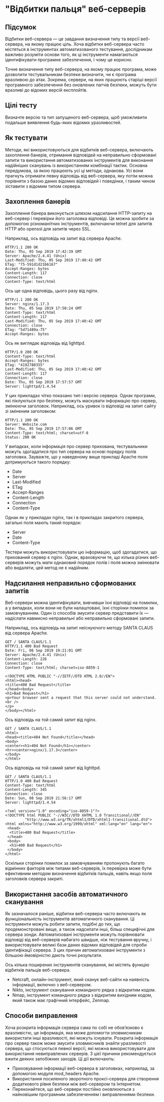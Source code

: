 # "Відбитки пальця" веб-серверів

## Підсумок
Відбитки веб-сервера — це завдання визначення типу та версії веб-сервера, на якому працює ціль. Хоча відбитки веб-сервера часто містяться в інструментах автоматизованого тестування, дослідникам важливо розуміти основи того, як ці інструменти намагаються ідентифікувати програмне забезпечення, і чому це корисно.

Точне визначення типу веб-сервера, на якому працює програма, може дозволити тестувальникам безпеки визначити, чи є програма вразливою до атак. Зокрема, сервери, на яких працюють старіші версії програмного забезпечення без оновлених патчів безпеки, можуть бути вразливі до відомих версій експлойтів.

## Цілі тесту
Визначте версію та тип запущеного веб-сервера, щоб уможливити подальше виявлення будь-яких відомих уразливостей.

## Як тестувати
Методи, які використовуються для відбитків веб-сервера, включають захоплення банерів, отримання відповідей на неправильно сформовані запити та використання автоматизованих інструментів для виконання надійніших сканувань із використанням комбінації тактик. Основна передумова, за якою працюють усі ці методи, однакова. Усі вони прагнуть отримати певну відповідь від веб-сервера, яку потім можна порівняти з базою даних відомих відповідей і поведінки, і таким чином зіставити з відомим типом сервера.

## Захоплення банерів
Захоплення банера виконується шляхом надсилання HTTP-запиту на веб-сервер і перевірки його заголовка відповіді. Це можна зробити за допомогою різноманітних інструментів, включаючи telnet для запитів HTTP або openssl для запитів через SSL.

Наприклад, ось відповідь на запит від сервера Apache.
```
HTTP/1.1 200 OK
Date: Thu, 05 Sep 2019 17:42:39 GMT
Server: Apache/2.4.41 (Unix)
Last-Modified: Thu, 05 Sep 2019 17:40:42 GMT
ETag: "75-591d1d21b6167"
Accept-Ranges: bytes
Content-Length: 117
Connection: close
Content-Type: text/html
```

Ось ще одна відповідь, цього разу від nginx.
```
HTTP/1.1 200 OK
Server: nginx/1.17.3
Date: Thu, 05 Sep 2019 17:50:24 GMT
Content-Type: text/html
Content-Length: 117
Last-Modified: Thu, 05 Sep 2019 17:40:42 GMT
Connection: close
ETag: "5d71489a-75"
Accept-Ranges: bytes
```

Ось як виглядає відповідь від lighttpd.
```
HTTP/1.0 200 OK
Content-Type: text/html
Accept-Ranges: bytes
ETag: "4192788355"
Last-Modified: Thu, 05 Sep 2019 17:40:42 GMT
Content-Length: 117
Connection: close
Date: Thu, 05 Sep 2019 17:57:57 GMT
Server: lighttpd/1.4.54
```

У цих прикладах чітко показано тип і версію сервера. Однак програми, які піклуються про безпеку, можуть маскувати інформацію про сервер, змінюючи заголовок. Наприклад, ось уривок із відповіді на запит сайту зі зміненим заголовком:
```
HTTP/1.1 200 OK
Server: Website.com
Date: Thu, 05 Sep 2019 17:57:06 GMT
Content-Type: text/html; charset=utf-8
Status: 200 OK
```

У випадках, коли інформація про сервер прихована, тестувальники можуть здогадатися про тип сервера на основі порядку полів заголовка. Зауважте, що у наведеному вище прикладі Apache поля дотримуються такого порядку:
- Date
- Server
- Last-Modified
- ETag
- Accept-Ranges
- Content-Length
- Connection
- Content-Type

Однак як у прикладах nginx, так і в прикладах закритого сервера, загальні поля мають такий порядок:
- Server
- Date
- Content-Type

Тестери можуть використовувати цю інформацію, щоб здогадатися, що прихований сервер є nginx. Однак, враховуючи те, що кілька різних веб-серверів можуть мати однаковий порядок полів і поля можна змінювати або видаляти, цей метод не є надійним.

## Надсилання неправильно сформованих запитів
Веб-сервери можна ідентифікувати, вивчивши їхні відповіді на помилки, а у випадках, коли вони не були налаштовані, їхні сторінки помилок за замовчуванням. Один із способів змусити сервер представити їх — надіслати навмисно неправильні або неправильно сформовані запити.

Наприклад, ось відповідь на запит неіснуючого методу SANTA CLAUS від сервера Apache.
```
GET / SANTA CLAUS/1.1
HTTP/1.1 400 Bad Request
Date: Fri, 06 Sep 2019 19:21:01 GMT
Server: Apache/2.4.41 (Unix)
Content-Length: 226
Connection: close
Content-Type: text/html; charset=iso-8859-1
```

```
<!DOCTYPE HTML PUBLIC "-//IETF//DTD HTML 2.0//EN">
<html><head>
<title>400 Bad Request</title>
</head><body>
<h1>Bad Request</h1>
<p>Your browser sent a request that this server could not understand.<br />
</p>
</body></html>
```

Ось відповідь на той самий запит від nginx.
```
GET / SANTA CLAUS/1.1
<html>
<head><title>404 Not Found</title></head>
<body>
<center><h1>404 Not Found</h1></center>
<hr><center>nginx/1.17.3</center>
</body>
</html>
```

Ось відповідь на той самий запит від lighttpd.
```
GET / SANTA CLAUS/1.1
HTTP/1.0 400 Bad Request
Content-Type: text/html
Content-Length: 345
Connection: close
Date: Sun, 08 Sep 2019 21:56:17 GMT
Server: lighttpd/1.4.54

<?xml version="1.0" encoding="iso-8859-1"?>
<!DOCTYPE html PUBLIC "-//W3C//DTD XHTML 1.0 Transitional//EN"
         "http://www.w3.org/TR/xhtml1/DTD/xhtml1-transitional.dtd">
<html xmlns="http://www.w3.org/1999/xhtml" xml:lang="en" lang="en">
 <head>
  <title>400 Bad Request</title>
 </head>
 <body>
  <h1>400 Bad Request</h1>
 </body>
</html>
```

Оскільки сторінки помилок за замовчуванням пропонують багато відмінних факторів між типами веб-серверів, їх перевірка може бути ефективним методом визначення відбитків пальців, навіть якщо поля заголовків сервера закриті.

## Використання засобів автоматичного сканування
Як зазначалося раніше, відбитки веб-сервера часто включають як функціональність інструментів автоматичного сканування. Ці інструменти можуть робити запити, подібні до тих, що продемонстровані вище, а також надсилати інші, більш специфічні для сервера зонди. Автоматизовані інструменти можуть порівнювати відповіді від веб-серверів набагато швидше, ніж тестування вручну, і використовувати великі бази даних відомих відповідей для спроби ідентифікації сервера. З цих причин автоматизовані інструменти з більшою ймовірністю дають точні результати.

Ось кілька поширених інструментів сканування, які містять функцію відбитків пальців веб-сервера.
- Netcraft, онлайн-інструмент, який сканує веб-сайти на наявність інформації, включно з веб-сервером.
- Nikto, інструмент сканування командного рядка з відкритим кодом.
- Nmap, інструмент командного рядка з відкритим вихідним кодом, який також має графічний інтерфейс, Zenmap.

## Способи виправлення
Хоча розкрита інформація сервера сама по собі не обов’язково є вразливістю, це інформація, яка може допомогти зловмисникам використати інші вразливості, які можуть існувати. Розкрита інформація про сервер також може змусити зловмисників знайти уразливості сервера, що стосуються певної версії, які можна використовувати для використання невиправлених серверів. З цієї причини рекомендується вжити деяких запобіжних заходів. Ці дії включають:
- Приховування інформації веб-сервера в заголовках, наприклад, за допомогою модуля mod_headers Apache.
- Використання посиленого зворотного проксі-сервера для створення додаткового рівня безпеки між веб-сервером та Інтернетом.
- Переконайтеся, що веб-сервери постійно оновлюються з найновішим програмним забезпеченням і виправленнями безпеки.
